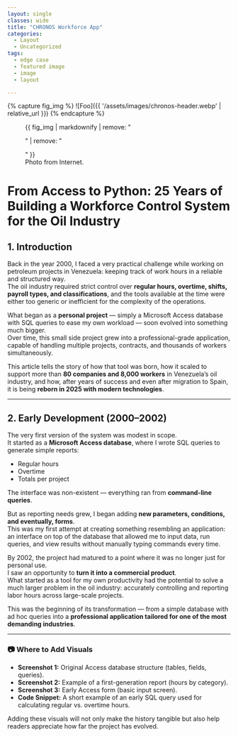 ```yaml
---
layout: single
classes: wide
title: "CHRONOS Workforce App"
categories:
  - Layout
  - Uncategorized
tags:
  - edge case
  - featured image
  - image
  - layout

---
```



{% capture fig_img %}
![Foo]({{ '/assets/images/chronos-header.webp' | relative_url }})
{% endcapture %}

<figure>
  {{ fig_img | markdownify | remove: "<p>" | remove: "</p>" }}
  <figcaption>Photo from Internet.</figcaption>
</figure>

# From Access to Python: 25 Years of Building a Workforce Control System for the Oil Industry  

## 1. Introduction  

Back in the year 2000, I faced a very practical challenge while working on petroleum projects in Venezuela: keeping track of work hours in a reliable and structured way.  
The oil industry required strict control over **regular hours, overtime, shifts, payroll types, and classifications**, and the tools available at the time were either too generic or inefficient for the complexity of the operations.  

What began as a **personal project** — simply a Microsoft Access database with SQL queries to ease my own workload — soon evolved into something much bigger.  
Over time, this small side project grew into a professional-grade application, capable of handling multiple projects, contracts, and thousands of workers simultaneously.  

This article tells the story of how that tool was born, how it scaled to support more than **80 companies and 8,000 workers** in Venezuela’s oil industry, and how, after years of success and even after migration to Spain, it is being **reborn in 2025 with modern technologies**.  

---

## 2. Early Development (2000–2002)  

The very first version of the system was modest in scope.  
It started as a **Microsoft Access database**, where I wrote SQL queries to generate simple reports:

- Regular hours  
- Overtime  
- Totals per project  

The interface was non-existent — everything ran from **command-line queries**.  

But as reporting needs grew, I began adding **new parameters, conditions, and eventually, forms**.  
This was my first attempt at creating something resembling an application: an interface on top of the database that allowed me to input data, run queries, and view results without manually typing commands every time.  

By 2002, the project had matured to a point where it was no longer just for personal use.  
I saw an opportunity to **turn it into a commercial product**.  
What started as a tool for my own productivity had the potential to solve a much larger problem in the oil industry: accurately controlling and reporting labor hours across large-scale projects.  

This was the beginning of its transformation — from a simple database with ad hoc queries into a **professional application tailored for one of the most demanding industries**.  

---

### 📷 Where to Add Visuals  

- **Screenshot 1:** Original Access database structure (tables, fields, queries).  
- **Screenshot 2:** Example of a first-generation report (hours by category).  
- **Screenshot 3:** Early Access form (basic input screen).  
- **Code Snippet:** A short example of an early SQL query used for calculating regular vs. overtime hours.  

Adding these visuals will not only make the history tangible but also help readers appreciate how far the project has evolved.
